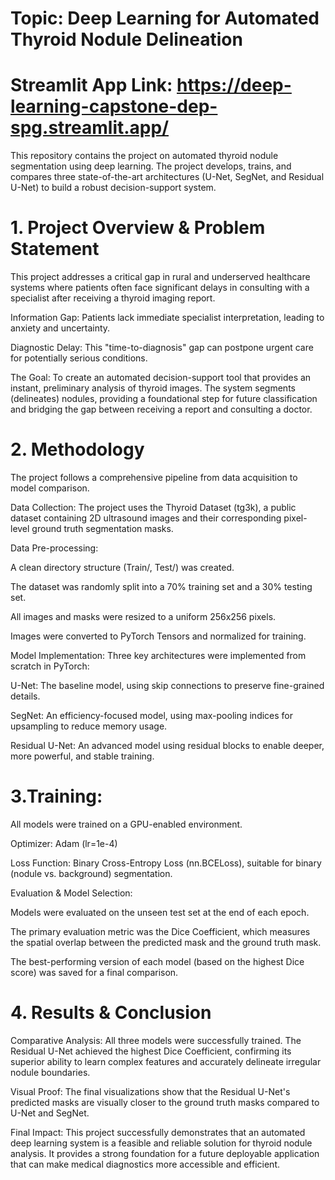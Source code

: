 # Topic: Deep Learning for Automated Thyroid Nodule Delineation
# Streamlit App Link: https://deep-learning-capstone-dep-spg.streamlit.app/
This repository contains the project on automated thyroid nodule segmentation using deep learning. The project develops, trains, and compares three state-of-the-art architectures (U-Net, SegNet, and Residual U-Net) to build a robust decision-support system.

# 1. Project Overview & Problem Statement
This project addresses a critical gap in rural and underserved healthcare systems where patients often face significant delays in consulting with a specialist after receiving a thyroid imaging report.

Information Gap: Patients lack immediate specialist interpretation, leading to anxiety and uncertainty.

Diagnostic Delay: This "time-to-diagnosis" gap can postpone urgent care for potentially serious conditions.

The Goal: To create an automated decision-support tool that provides an instant, preliminary analysis of thyroid images. The system segments (delineates) nodules, providing a foundational step for future classification and bridging the gap between receiving a report and consulting a doctor.

# 2. Methodology
The project follows a comprehensive pipeline from data acquisition to model comparison.

Data Collection: The project uses the Thyroid Dataset (tg3k), a public dataset containing 2D ultrasound images and their corresponding pixel-level ground truth segmentation masks.

Data Pre-processing:

A clean directory structure (Train/, Test/) was created.

The dataset was randomly split into a 70% training set and a 30% testing set.

All images and masks were resized to a uniform 256x256 pixels.

Images were converted to PyTorch Tensors and normalized for training.

Model Implementation: Three key architectures were implemented from scratch in PyTorch:

U-Net: The baseline model, using skip connections to preserve fine-grained details.

SegNet: An efficiency-focused model, using max-pooling indices for upsampling to reduce memory usage.

Residual U-Net: An advanced model using residual blocks to enable deeper, more powerful, and stable training.

# 3.Training:

All models were trained on a GPU-enabled environment.

Optimizer: Adam (lr=1e-4)

Loss Function: Binary Cross-Entropy Loss (nn.BCELoss), suitable for binary (nodule vs. background) segmentation.

Evaluation & Model Selection:

Models were evaluated on the unseen test set at the end of each epoch.

The primary evaluation metric was the Dice Coefficient, which measures the spatial overlap between the predicted mask and the ground truth mask.

The best-performing version of each model (based on the highest Dice score) was saved for a final comparison.

# 4. Results & Conclusion
Comparative Analysis: All three models were successfully trained. The Residual U-Net achieved the highest Dice Coefficient, confirming its superior ability to learn complex features and accurately delineate irregular nodule boundaries.

Visual Proof: The final visualizations show that the Residual U-Net's predicted masks are visually closer to the ground truth masks compared to U-Net and SegNet.

Final Impact: This project successfully demonstrates that an automated deep learning system is a feasible and reliable solution for thyroid nodule analysis. It provides a strong foundation for a future deployable application that can make medical diagnostics more accessible and efficient.
